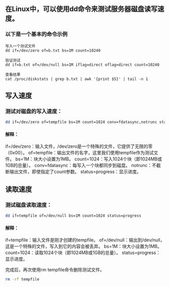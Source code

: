 ## 在Linux中，可以使用dd命令来测试服务器磁盘读写速度。

### 以下是一个基本的命令示例

```
写入一个测试文件
dd if=/dev/zero of=b.txt bs=1M count=10240

验证测试
dd if=b.txt of=/dev/null bs=1M iflag=direct oflag=direct count=10240

查看结果
cat /proc/diskstats | grep b.txt | awk '{print $5}' | tail -n 1
```

## 写入速度

### 测试对磁盘的写入速度：

```bash
dd if=/dev/zero of=tempfile bs=1M count=1024 conv=fdatasync,notrunc status=progress
```

#### 解释：

if=/dev/zero：输入文件，/dev/zero是一个特殊的文件，它提供了无限的零（0x00）。
of=tempfile：输出文件的名字，这里我们使用tempfile作为测试文件。
bs=1M：块大小设置为1MB。
count=1024：写入1024个块（即1024MB或1GB的总量）。
conv=fdatasync：每写入一个块都同步到磁盘。
notrunc：不截断输出文件，即使指定了count参数。
status=progress：显示进度。

## 读取速度

### 测试磁盘读取速度：

```bash
dd if=tempfile of=/dev/null bs=1M count=1024 status=progress
```

#### 解释：

if=tempfile：输入文件是刚才创建的tempfile。
of=/dev/null：输出到/dev/null，这是一个特殊的文件，写入到它的内容会被丢弃。
bs=1M：块大小设置为1MB。
count=1024：读取1024个块（即1024MB或1GB的总量）。
status=progress：显示进度。

完成后，再次使用rm tempfile命令删除测试文件。

```bash
rm -rf tempfile
```

